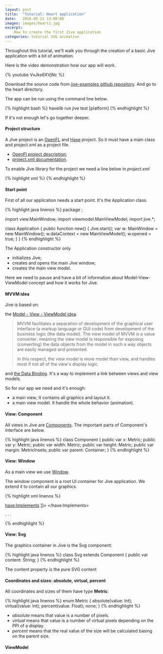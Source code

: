 ```yaml
---
layout: post
title:  "Tutorial: Heart application"
date:   2016-05-21 13:00:00
images: images/heart1.jpg
excerpt:
    How to create the first Jive application
categories: tutorial SVG animation
---
```


Throughout this tutorial, we'll walk you through the creation of a basic Jive application with a bit of animation.

Here is the video demonstration how our app will work.

{% youtube VvJks6XVjNc %}

Download the source code from [jive-examples github repository](https://github.com/jiveui/jive-examples). And go to the heart directory.

The app can be run using the command line below.

{% highlight bash %}
haxelib run jive test [platform]
{% endhighlight %}

If it's not enough let's go together deeper.

#### Project structure

A Jive project is an [OpenFL](http://openfl.org) and [Haxe](http://haxe.org) project. So it must have a main class and project.xml as a project file.

- [OpenFl project description](http://www.openfl.org/documentation/getting-started/your-first-project/);
- [project.xml documentation](http://www.openfl.org/documentation/projects/project-files/xml-format/).

To enable Jive library for the project we need a line below in *project.xml*

{% highlight xml %}
<haxelib name="jive"/>
{% endhighlight %}

#### Start point

First of all our application needs a start point. It's the Application class.

{% highlight java linenos %}
package ;

import view.MainWindow;
import viewmodel.MainViewModel;
import jive.*;

class Application {
    public function new() {
        Jive.start();
        var w: MainWindow = new MainWindow();
        w.dataContext = new MainViewModel();
        w.opened = true;
    }
}
{% endhighlight %}

The Application constructor only

- initializes Jive;
- creates and opens the main Jive window;
- creates the main view model.

Here we need to pause and have a bit of information about Model-View-ViewModel concept and how it works for Jive.

#### MVVM idea

Jive is based on:

the [Model - View - ViewModel idea](https://en.wikipedia.org/wiki/Model–view–viewmodel).

> MVVM facilitates a separation of development of the graphical user interface (a markup language or GUI code)
> from development of the business logic (the data model).
> The view model of MVVM is a value converter; meaning the view model is responsible for exposing (converting)
> the data objects from the model in such a way objects are easily managed and presented.
>
> In this respect, the view model is more model than view, and handles most if not all of the view's display logic.

and [the Data Binding](https://en.wikipedia.org/wiki/UI_data_binding). It's a way to implement a link between views and view models.

So for our app we need and it's enough:

- a main view; It contains all graphics and layout it.
- a main view model. It handle the whole behavior (animation).

#### View: Component

All views in Jive are [Components](/api/jive/Component.html). The important parts of Component's interface are below.

{% highlight java linenos %}
class Component {
    public var x: Metric;
    public var y: Metric;
    public var width: Metric;
    public var height: Metric;
    public var margin: MetricInsets;
    public var parent: Container;
}
{% endhighlight %}

#### View: Window

As a main view we use [Window](/api/jive/Window.html).

The window component is a root UI container for Jive application. We extend it to contain all our graphics.

{% highlight xml linenos %}
<?xml version="1.0" encoding="UTF-8"?>
<Window
        xmlns="jive"
        xmlns:geom="jive.geom"
        xmlns:haxe="http://haxe.org/"
        width="{Binding windowWidth}"
        height="{Binding windowHeight}">
    <haxe:Implements>
    <![CDATA[
        jive.DataContextControllable<viewmodel.MainViewModel
        >]]>
    </haxe:Implements>

    ...

</Window>
{% endhighlight %}


#### View: Svg

The graphics container in Jive is the Svg component:

{% highlight java linenos %}
class Svg extends Component {
    public var content: String;
}
{% endhighlight %}

The content property is the pure SVG content

#### Coordinates and sizes: absolute, virtual, percent

All coordinates and sizes of them have type **Metric**:

{% highlight java linenos %}
enum Metric {
    absolute(value: Int);
    virtual(value: Int);
    percent(value: Float);
    none;
}
{% endhighlight %}

- *absolute* means that value is a number of pixels.
- *virtual* means that value is a number of virtual pixels depending on the PPI of a display.
- *percent* means that the real value of the size will be calculated basing on the parent size.


#### ViewModel